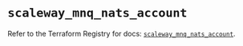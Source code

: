 # `scaleway_mnq_nats_account`

Refer to the Terraform Registry for docs: [`scaleway_mnq_nats_account`](https://registry.terraform.io/providers/scaleway/scaleway/2.59.0/docs/resources/mnq_nats_account).
